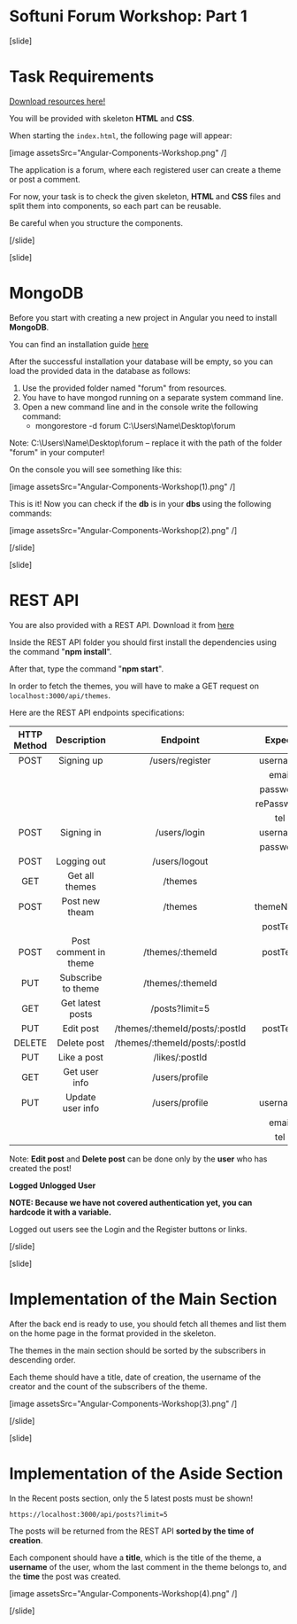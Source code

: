 # Softuni Forum Workshop: Part 1

[slide]

# Task Requirements
[Download resources here!](https://mega.nz/file/Oc4BTa5B#kopKiHP4-KPlYK7si4ecujloS1PxIhVJG_ULMZmhpKo)

You will be provided with skeleton **HTML** and **CSS**. 

When starting the `index.html`, the following page will appear:

[image assetsSrc="Angular-Components-Workshop.png" /]

The application is a forum, where each registered user can create a theme or post a comment. 

For now, your task is to check the given skeleton, **HTML** and **CSS** files and split them into components, so each part can be reusable. 

Be careful when you structure the components.

[/slide]

[slide]

# MongoDB

Before you start with creating a new project in Angular you need to install **MongoDB**.

You can find an installation guide [here](https://mega.nz/file/bMZC3ThT#1F--LRBifNwhKe_qg2eUgE9ZpV0u2tSx6u2jjpZO3cY)

After the successful installation your database will be empty, so you can load the provided data in the database as follows:

1. Use the provided folder named "forum" from resources.
2. You have to have mongod running on a separate system command line.
3. Open a new command line and in the console write the following command:
    - mongorestore -d forum C:\Users\Name\Desktop\forum

Note: C:\Users\Name\Desktop\forum – replace it with the path of the folder "forum" in your computer!

On the console you will see something like this:

[image assetsSrc="Angular-Components-Workshop(1).png" /]

This is it! Now you can check if the **db** is in your **dbs** using the following commands:

[image assetsSrc="Angular-Components-Workshop(2).png" /]

[/slide]

[slide]

# REST API

You are also provided with a REST API. Download it from [here](https://mega.nz/file/yN4k0RoS#pGmJUZli5wta8YIUC496T10bSv45sgbm62MeIX8vKmQ)

Inside the REST API folder you should first install the dependencies using the command "**npm install**". 

After that, type the command "**npm start**". 

In order to fetch the themes, you will have to make a GET request on `localhost:3000/api/themes`.

Here are the REST API endpoints specifications:

| **HTTP Method** | **Description** | **Endpoint** | **Expect** | **Login Required** |
|:---:|:---:|:---:|:---:|:---:|
| POST   | Signing up            | /users/register                 | username    | No  |
|        |                       |                                 | email       | No  |
|        |                       |                                 | password    | No  |
|        |                       |                                 | rePassword  | No  |
|        |                       |                                 | tel         | No  |
| POST   | Signing in            | /users/login                    | username    | No  |
|        |                       |                                 | password    | No  |
| POST   | Logging out           | /users/logout                   |             | Yes |
| GET    | Get all themes        | /themes                         |             | No  |
| POST   | Post new theam        | /themes                         | themeName   | Yes |
|        |                       |                                 | postText    | Yes |
| POST   | Post comment in theme | /themes/:themeId                | postText    | Yes |
| PUT    | Subscribe to theme    | /themes/:themeId                |             | Yes |
| GET    | Get latest posts      | /posts?limit=5                  |             | No  |
| PUT    | Edit post             | /themes/:themeId/posts/:postId  | postText    | Yes |
| DELETE | Delete post           | /themes/:themeId/posts/:postId  |             | Yes |
| PUT    | Like a post           | /likes/:postId                  |             | Yes |
| GET    | Get user info         | /users/profile                  |             | Yes |
| PUT    | Update user info      | /users/profile                  | username    | Yes |
|        |                       |                                 | email       | Yes |
|        |                       |                                 | tel         | Yes |

Note: **Edit post** and **Delete post** can be done only by the **user** who has created the post!

**Logged Unlogged User**

**NOTE: Because we have not covered authentication yet, you can hardcode it with a variable.**

Logged out users see the Login and the Register buttons or links.

[/slide]

[slide]

# Implementation of the Main Section

After the back end is ready to use, you should fetch all themes and list them on the home page in the format provided in the skeleton.

The themes in the main section should be sorted by the subscribers in descending order.

Each theme should have a title, date of creation, the username of the creator and the count of the subscribers of the theme. 

[image assetsSrc="Angular-Components-Workshop(3).png" /]

[/slide]

[slide]

# Implementation of the Aside Section

In the Recent posts section, only the 5 latest posts must be shown! 

`https://localhost:3000/api/posts?limit=5`

The posts will be returned from the REST API **sorted by the time of creation**.

Each component should have a **title**, which is the title of the theme, a **username** of the user, whom the last comment in the theme belongs to, and the **time** the post was created.

[image assetsSrc="Angular-Components-Workshop(4).png" /]

[/slide]



